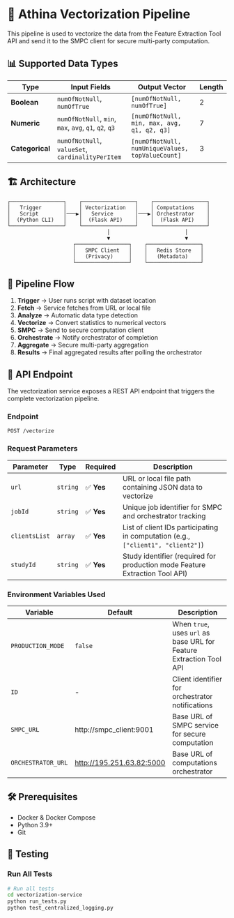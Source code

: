 # 🚀 Athina Vectorization Pipeline

This pipeline is used to vectorize the data from the Feature Extraction Tool API and send it to the SMPC client for secure multi-party computation.

## 📊 Supported Data Types

| Type | Input Fields | Output Vector | Length |
|------|--------------|---------------|--------|
| **Boolean** | `numOfNotNull`, `numOfTrue` | `[numOfNotNull, numOfTrue]` | 2 |
| **Numeric** | `numOfNotNull`, `min`, `max`, `avg`, `q1`, `q2`, `q3` | `[numOfNotNull, min, max, avg, q1, q2, q3]` | 7 |
| **Categorical** | `numOfNotNull`, `valueSet`, `cardinalityPerItem` | `[numOfNotNull, numUniqueValues, topValueCount]` | 3 |

## 🏗️ Architecture

```
┌─────────────────┐    ┌─────────────────┐    ┌─────────────────┐
│   Trigger       │    │ Vectorization   │    │ Computations    │
│   Script        │───▶│   Service       │───▶│ Orchestrator    │
│  (Python CLI)   │    │  (Flask API)    │    │  (Flask API)    │
└─────────────────┘    └─────────────────┘    └─────────────────┘
                                │                        │
                                ▼                        ▼
                     ┌─────────────────┐    ┌─────────────────┐
                     │   SMPC Client   │    │   Redis Store   │
                     │   (Privacy)     │    │   (Metadata)    │
                     └─────────────────┘    └─────────────────┘
```

## 🔄 Pipeline Flow

1. **Trigger** → User runs script with dataset location
2. **Fetch** → Service fetches from URL or local file
3. **Analyze** → Automatic data type detection
4. **Vectorize** → Convert statistics to numerical vectors
5. **SMPC** → Send to secure computation client
6. **Orchestrate** → Notify orchestrator of completion
7. **Aggregate** → Secure multi-party aggregation
8. **Results** → Final aggregated results after polling the orchestrator

## 🔌 API Endpoint

The vectorization service exposes a REST API endpoint that triggers the complete vectorization pipeline.

### Endpoint
```
POST /vectorize
```

### Request Parameters

| Parameter | Type | Required | Description |
|-----------|------|----------|-------------|
| `url` | `string` | ✅ **Yes** | URL or local file path containing JSON data to vectorize |
| `jobId` | `string` | ✅ **Yes** | Unique job identifier for SMPC and orchestrator tracking |
| `clientsList` | `array` | ✅ **Yes** | List of client IDs participating in computation (e.g., `["client1", "client2"]`) |
| `studyId` | `string` | ✅ **Yes** | Study identifier (required for production mode Feature Extraction Tool API) |

### Environment Variables Used

| Variable | Default | Description |
|----------|---------|-------------|
| `PRODUCTION_MODE` | `false` | When `true`, uses `url` as base URL for Feature Extraction Tool API |
| `ID` | - | Client identifier for orchestrator notifications |
| `SMPC_URL` | http://smpc_client:9001 | Base URL of SMPC service for secure computation |
| `ORCHESTRATOR_URL` | http://195.251.63.82:5000 | Base URL of computations orchestrator

## 🛠️ Prerequisites

- Docker & Docker Compose
- Python 3.9+
- Git

## 🧪 Testing

### Run All Tests
```bash
# Run all tests
cd vectorization-service
python run_tests.py
python test_centralized_logging.py
```
